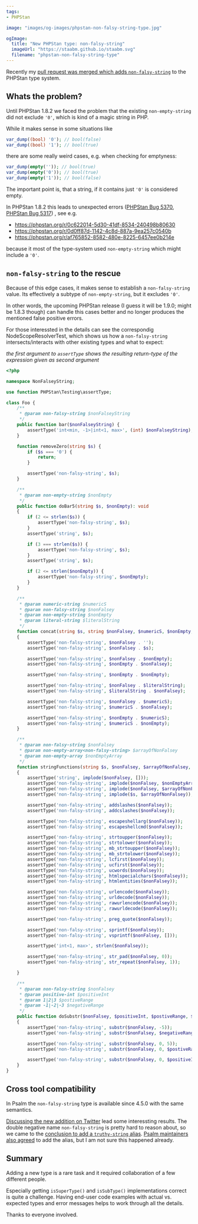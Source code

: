 ```yaml
---
tags:
- PHPStan

image: "images/og-images/phpstan-non-falsy-string-type.jpg"

ogImage:
  title: "New PHPStan type: non-falsy-string"
  imageUrl: "https://staabm.github.io/staabm.svg"
  filename: "phpstan-non-falsy-string-type"
---
```


Recently my [pull request was merged which adds `non-falsy-string`](https://github.com/phpstan/phpstan-src/pull/1542) to the PHPStan type system.

## Whats the problem?

Until PHPStan 1.8.2 we faced the problem that the existing `non-empty-string` did not exclude `'0'`, which is kind of a magic string in PHP.

While it makes sense in some situations like

```php
var_dump((bool) '0'); // bool(false)
var_dump((bool) '1'); // bool(true)
```

there are some really weird cases, e.g. when checking for emptyness:
```php
var_dump(empty('')); // bool(true)
var_dump(empty('0')); // bool(true)
var_dump(empty('1')); // bool(false)
```

The important point is, that a string, if it contains just `'0'` is considered empty.

In PHPStan 1.8.2 this leads to unexpected errors ([PHPStan Bug 5370](https://github.com/phpstan/phpstan/issues/5370), [PHPStan Bug 5317](https://github.com/phpstan/phpstan/issues/5317)) , see e.g.
- https://phpstan.org/r/0c622014-5d30-41df-8534-240498b80630
- https://phpstan.org/r/0d0ff87d-1142-4c8d-887a-9ea257c0540b
- https://phpstan.org/r/af765852-8582-480e-8225-6457ee0b214e

because it most of the type-system used `non-empty-string` which might include a `'0'`.

## `non-falsy-string` to the rescue

Because of this edge cases, it makes sense to establish a `non-falsy-string` value.
Its effectively a subtype of `non-empty-string`, but it excludes `'0'`.

In other words, the upcoming PHPStan release (I guess it will be 1.9.0; might be 1.8.3 though)
can handle this cases better and no longer produces the mentioned false positive errors.

For those interessted in the details can see the correspondig NodeScopeResolverTest,
which shows us how a `non-falsy-string` intersects/interacts with other existing types and what to expect:

_the first argument to `assertType` shows the resulting return-type of the expression given as second argument_

```php
<?php

namespace NonFalseyString;

use function PHPStan\Testing\assertType;

class Foo {
	/**
	 * @param non-falsy-string $nonFalseyString
	 */
	public function bar($nonFalseyString) {
		assertType('int<min, -1>|int<1, max>', (int) $nonFalseyString);
	}

	function removeZero(string $s) {
		if ($s === '0') {
			return;
		}

		assertType('non-falsy-string', $s);
	}

	/**
	 * @param non-empty-string $nonEmpty
	 */
	public function doBar5(string $s, $nonEmpty): void
	{
		if (2 <= strlen($s)) {
			assertType('non-falsy-string', $s);
		}
		assertType('string', $s);

		if (3 === strlen($s)) {
			assertType('non-falsy-string', $s);
		}
		assertType('string', $s);

		if (2 <= strlen($nonEmpty)) {
			assertType('non-falsy-string', $nonEmpty);
		}
	}

	/**
	 * @param numeric-string $numericS
	 * @param non-falsy-string $nonFalsey
	 * @param non-empty-string $nonEmpty
	 * @param literal-string $literalString
	 */
	function concat(string $s, string $nonFalsey, $numericS, $nonEmpty, $literalString): void
	{
		assertType('non-falsy-string', $nonFalsey . '');
		assertType('non-falsy-string', $nonFalsey . $s);

		assertType('non-falsy-string', $nonFalsey . $nonEmpty);
		assertType('non-falsy-string', $nonEmpty . $nonFalsey);

		assertType('non-falsy-string', $nonEmpty . $nonEmpty);

		assertType('non-falsy-string', $nonFalsey . $literalString);
		assertType('non-falsy-string', $literalString . $nonFalsey);

		assertType('non-falsy-string', $nonFalsey . $numericS);
		assertType('non-falsy-string', $numericS . $nonFalsey);

		assertType('non-falsy-string', $nonEmpty . $numericS);
		assertType('non-falsy-string', $numericS . $nonEmpty);
	}

	/**
	 * @param non-falsy-string $nonFalsey
	 * @param non-empty-array<non-falsy-string> $arrayOfNonFalsey
	 * @param non-empty-array $nonEmptyArray
	 */
	function stringFunctions(string $s, $nonFalsey, $arrayOfNonFalsey, $nonEmptyArray)
	{
		assertType('string', implode($nonFalsey, []));
		assertType('non-falsy-string', implode($nonFalsey, $nonEmptyArray));
		assertType('non-falsy-string', implode($nonFalsey, $arrayOfNonFalsey));
		assertType('non-falsy-string', implode($s, $arrayOfNonFalsey));

		assertType('non-falsy-string', addslashes($nonFalsey));
		assertType('non-falsy-string', addcslashes($nonFalsey));

		assertType('non-falsy-string', escapeshellarg($nonFalsey));
		assertType('non-falsy-string', escapeshellcmd($nonFalsey));

		assertType('non-falsy-string', strtoupper($nonFalsey));
		assertType('non-falsy-string', strtolower($nonFalsey));
		assertType('non-falsy-string', mb_strtoupper($nonFalsey));
		assertType('non-falsy-string', mb_strtolower($nonFalsey));
		assertType('non-falsy-string', lcfirst($nonFalsey));
		assertType('non-falsy-string', ucfirst($nonFalsey));
		assertType('non-falsy-string', ucwords($nonFalsey));
		assertType('non-falsy-string', htmlspecialchars($nonFalsey));
		assertType('non-falsy-string', htmlentities($nonFalsey));

		assertType('non-falsy-string', urlencode($nonFalsey));
		assertType('non-falsy-string', urldecode($nonFalsey));
		assertType('non-falsy-string', rawurlencode($nonFalsey));
		assertType('non-falsy-string', rawurldecode($nonFalsey));

		assertType('non-falsy-string', preg_quote($nonFalsey));

		assertType('non-falsy-string', sprintf($nonFalsey));
		assertType('non-falsy-string', vsprintf($nonFalsey, []));

		assertType('int<1, max>', strlen($nonFalsey));

		assertType('non-falsy-string', str_pad($nonFalsey, 0));
		assertType('non-falsy-string', str_repeat($nonFalsey, 1));

	}

	/**
	 * @param non-falsy-string $nonFalsey
	 * @param positive-int $positiveInt
	 * @param 1|2|3 $postiveRange
	 * @param -1|-2|-3 $negativeRange
	 */
	public function doSubstr($nonFalsey, $positiveInt, $postiveRange, $negativeRange): void
	{
		assertType('non-falsy-string', substr($nonFalsey, -5));
		assertType('non-falsy-string', substr($nonFalsey, $negativeRange));

		assertType('non-falsy-string', substr($nonFalsey, 0, 5));
		assertType('non-falsy-string', substr($nonFalsey, 0, $postiveRange));

		assertType('non-falsy-string', substr($nonFalsey, 0, $positiveInt));
	}
}
```

## Cross tool compatibility

In Psalm the `non-falsy-string` type is available since 4.5.0 with the same semantics.

[Discussing the new addition on Twitter](https://twitter.com/seldaek/status/1552583227893743616) lead some interessting results.
The double negative name `non-falsy-string` is pretty hard to reason about, so we came to the [conclusion to add a `truthy-string` alias](https://github.com/phpstan/phpstan-src/pull/1594).
[Psalm maintainers also agreed](https://twitter.com/orklah/status/1552706224541638660) to add the alias, but I am not sure this happened already.

## Summary

Adding a new type is a rare task and it required collaboration of a few different people.

Especially getting `isSuperType()` and `isSubType()` implementations correct is quite a challenge.
Having end-user code examples with actual vs. expected types and error messages helps to work through all the details.

Thanks to everyone involved.